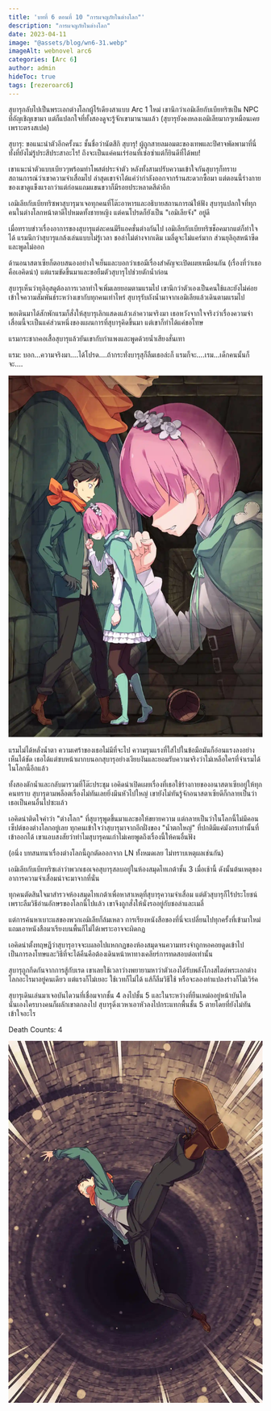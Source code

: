 ```yaml
---
title: 'บทที่ 6 ตอนที่ 10 "การผจญภัยในต่างโลก"'
description: "การผจญภัยในต่างโลก"
date: 2023-04-11
image: "@assets/blog/wn6-31.webp"
imageAlt: webnovel arc6
categories: [Arc 6]
author: admin
hideToc: true
tags: [rezeroarc6]
---
```

สุบารุกลับไปเป็นพระเอกต่างโลกผู้ไร้เดียงสาแบบ Arc 1 ใหม่ เขานึกว่าเอมิเลียกับเบียทริซเป็น NPC ที่อัญเชิญเขามา แต่ก็แปลกใจที่ทั้งสองดูจะรู้จักเขามานานแล้ว (สุบารุยังคงหลงเอมิเลียมากๆเหมือนเคยเพราะตรงสเปค)

สุบารุ: ขอแนะนำตัวอีกครั้งนะ ชั้นชื่อว่านัตสึกิ สุบารุ! ผู้ถูกสายลมอมตะของเทพและปีศาจพัดพามาที่นี่ทั้งที่ยังไม่รู้ประสีประสาอะไร! ถึงจะเป็นแค่คนเร่ร่อนที่เซ่อซ่าแต่ก็ยินดีที่ได้พบ!

เขาแนะนำตัวแบบเบียวๆพร้อมท่าโพสต์ประจำตัว หลังทั้งสามปรับความเข้าใจกันสุบารุก็ทราบสถานการณ์ว่าเขาความจำเสื่อมไป ล่าสุดเขาจำได้แค่ว่ากำลังออกจากร้านสะดวกซื้อมา แต่ตอนนี้ร่างกายของเขาดูแข็งแรงกว่าแต่ก่อนแถมแขนขวาก็มีรอยประหลาดสีดำอีก

เอมิเลียกับเบียทริซพาสุบารุมาเจอทุกคนที่โต๊ะอาหารและอธิบายสถานการณ์ให้ฟัง สุบารุแปลกใจที่ทุกคนในต่างโลกหน้าตาดีไปหมดทั้งชายหญิง แต่คนโปรดก็ยังเป็น "เอมิเลียจัง" อยู่ดี

เมื่อทราบข่าวเรื่องอาการของสุบารุแต่ละคนมีรีแอคชั่นต่างกันไป เอมิเลียกับเบียทริซช็อคมากแต่ก็ทำใจได้ แรมนึกว่าสุบารุแกล้งเล่นแบบไม่รู้เวลา ชอล่าไม่ต่างจากเดิม เมลี่ดูจะไม่แคร์มาก ส่วนยุลิอุสหน้าซีดและพูดไม่ออก

ด้านอนาสตาเซียก็ตอบสนองอย่างใจเย็นและบอกว่าเธอมีเรื่องสำคัญจะเปิดเผยเหมือนกัน (เรื่องที่ว่าเธอคือเอคิดน่า) แต่แรมขัดขึ้นมาและขอยืมตัวสุบารุไปช่วยตักน้ำก่อน

สุบารุเห็นว่ายุลิอุสดูต้องการเวลาทำใจเพิ่มเลยยอมตามแรมไป เขานึกว่าตัวเองเป็นคนใช้และยังไม่ค่อยเข้าใจความสัมพันธ์ระหว่างเขากับทุกคนเท่าไหร่ สุบารุรับถังน้ำมาจากเอมิเลียแล้วเดินตามแรมไป

พอเดินมาได้สักพักแรมก็สั่งให้สุบารุเลิกแสดงแล้วเล่าความจริงมา เธอหวังจากใจจริงว่าเรื่องความจำเสื่อมนี้จะเป็นแค่ส่วนหนึ่งของแผนการที่สุบารุคิดขึ้นมา แต่เขาก็ทำได้แค่ขอโทษ

แรมกระชากคอเสื้อสุบารุแล้วยันเขากับกำแพงและพูดด้วยน้ำเสียงสั่นเทา

แรม: บอก...ความจริงมา....ได้โปรด....ถ้ากระทั่งบารุสุก็ลืมเธอล่ะก็ แรมก็จะ....เรม...เด็กคนนั้นก็จะ....

![Pleiades Watchtower](../../assets/blog/wn6-32.webp)

แรมไม่ได้หลั่งน้ำตา ความเศร้าของเธอไม่มีที่จะไป ความรุนแรงที่ใส่ไปในข้อมือมันก็อ่อนแรงลงอย่างเห็นได้ชัด เธอได้แต่ซบหน้าผากบนอกสุบารุอย่างเงียบงันและยอมรับความจริงว่าไม่เหลือใครที่จำเรมได้ในโลกนี้อีกแล้ว

ทั้งสองตักน้ำและกลับมารวมที่โต๊ะประชุม เอคิดน่าเปิดเผยเรื่องที่เธอใช้ร่างกายของอนาสตาเซียอยู่ให้ทุกคนทราบ สุบารุตามพล็อตเรื่องไม่ทันเลยยิ่งมึนหัวไปใหญ่ เขายังไม่ทันรู้จักอนาสตาเซียดีก็กลายเป็นว่าเธอเป็นคนอื่นไปซะแล้ว

เอคิดน่าติดใจคำว่า "ต่างโลก" ที่สุบารุพูดขึ้นมาและขอให้ขยายความ แต่กลายเป็นว่าในโลกนี้ไม่มีคอนเซ็ปต์ของต่างโลกอยู่เลย ทุกคนเข้าใจว่าสุบารุมาจากอีกฝั่งของ "น้ำตกใหญ่" ที่ปกติมีแค่มังกรเท่านั้นที่เข้าออกได้ เขาแอบสงสัยว่าทำไมสุบารุคนเก่าไม่เคยพูดถึงเรื่องนี้ให้คนอื่นฟัง

(อนึ่ง บทสนทนาเรื่องต่างโลกนี้ถูกตัดออกจาก LN ทั้งหมดเลย ไม่ทราบเหตุผลเช่นกัน)

เอมิเลียกับเบียทริซเล่าว่าพวกเธอเจอสุบารุสลบอยู่ในห้องสมุดไทเกต้าชั้น 3 เมื่อเช้านี้ ดังนั้นต้นเหตุของอาการความจำเสื่อมน่าจะมาจากที่นั่น

ทุกคนตัดสินใจมาสำรวจห้องสมุดไทเกต้าเพื่อหาสาเหตุที่สุบารุความจำเสื่อม แต่ตัวสุบารุก็ไร้ประโยชน์เพราะลืมวิธีอ่านอักษรของโลกนี้ไปแล้ว เขาจึงถูกสั่งให้นั่งรออยู่กับชอล่าและเมลี่

แต่การค้นหาเบาะแสของพวกเอมิเลียก็ล้มเหลว การเรียงหนังสือของที่นี่จะเปลี่ยนไปทุกครั้งที่เข้ามาใหม่ แถมเอาหนังสือมาเรียงบนพื้นก็ไม่ได้เพราะอาจจะผิดกฏ

เอคิดน่าตั้งทฤษฎีว่าสุบารุอาจจะเผลอไปแหกกฏของห้องสมุดจนความทรงจำถูกหอคอยดูดเข้าไปเป็นการลงโทษและวิธีที่จะได้คืนคือต้องเดินหน้าหาทางเคลียร์การทดสอบต่อเท่านั้น

สุบารุถูกกีดกันจากการสู้กับเรด เขาเลยใช้เวลาว่างพยายามหาว่าตัวเองได้รับพลังโกงสไตล์พระเอกต่างโลกอะไรมาอยู่คนเดียว แต่แรงก็ไม่เยอะ ใช้เวทก็ไม่ได้ แส้ก็ลืมวิธีใช้ หรือจะลองท่าแปลงร่างก็ไม่เวิร์ค

สุบารุเดินเล่นมาเจอบันไดวนที่เชื่อมจากชั้น 4 ลงไปชั้น 5 และในระหว่างที่ยืนเหม่ออยู่หน้าบันไดนั่นเองใครบางคนก็ผลักเขาตกลงไป สุบารุดิ่งเวหาเอาหัวลงไปกระแทกพื้นชั้น 5 ตายโดยที่ยังไม่ทันเข้าใจอะไร

Death Counts: 4

![Pleiades Watchtower](../../assets/blog/wn6-33.webp)

